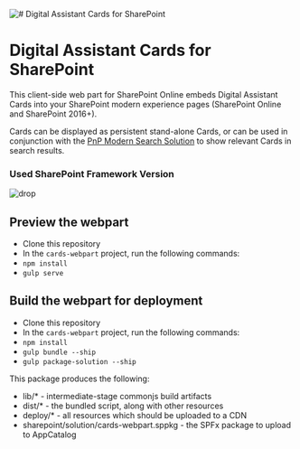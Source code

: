 ![# Digital Assistant Cards for SharePoint](https://www.adenin.com/assets/images/identity/Logo_adenin.svg)

# Digital Assistant Cards for SharePoint

This client-side web part for SharePoint Online embeds Digital Assistant Cards into your SharePoint modern experience pages (SharePoint Online and SharePoint 2016+).

Cards can be displayed as persistent stand-alone Cards, or can be used in conjunction with the [PnP Modern Search Solution](https://github.com/microsoft-search/pnp-modern-search) to show relevant Cards in search results.

### Used SharePoint Framework Version 

![drop](https://img.shields.io/badge/version-1.10.0-blue.svg)

## Preview the webpart

* Clone this repository
* In the `cards-webpart` project, run the following commands:
* `npm install`
* `gulp serve`
  
## Build the webpart for deployment

* Clone this repository
* In the `cards-webpart` project, run the following commands:
* `npm install`
* `gulp bundle --ship`
* `gulp package-solution --ship`

This package produces the following:

* lib/* - intermediate-stage commonjs build artifacts
* dist/* - the bundled script, along with other resources
* deploy/* - all resources which should be uploaded to a CDN
* sharepoint/solution/cards-webpart.sppkg - the SPFx package to upload to AppCatalog